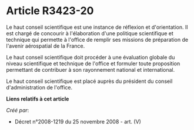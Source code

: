 # Article R3423-20

Le haut conseil scientifique est une instance de réflexion et d'orientation. Il est chargé de concourir à l'élaboration d'une
politique scientifique et technique qui permette à l'office de remplir ses missions de préparation de l'avenir aérospatial de
la France.

Le haut conseil scientifique doit procéder à une évaluation globale du niveau scientifique et technique de l'office et
formuler toute proposition permettant de contribuer à son rayonnement national et international.

Le haut conseil scientifique est placé auprès du président du conseil d'administration de l'office.

**Liens relatifs à cet article**

_Créé par_:

  - Décret n°2008-1219 du 25 novembre 2008 - art. (V)
